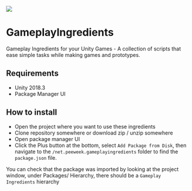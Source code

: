 ![](https://i.imgur.com/mTSeoxg.png)

# GameplayIngredients
Gameplay Ingredients for your Unity Games - A collection of scripts that ease simple tasks while making games and prototypes.

## Requirements

* Unity 2018.3
* Package Manager UI

## How to install

* Open the project where you want to use these ingredients
* Clone repository somewhere or download zip / unzip somewhere
* Open package manager UI
* Click the Plus button at the bottom, select `Add Package from Disk`, then navigate to the `/net.peeweek.gameplayingredients` folder to find the `package.json` file.

You can check that the package was imported by looking at the project window, under Packages/ Hierarchy, there should be a `Gameplay Ingredients` hierarchy
